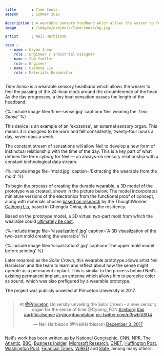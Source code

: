 ```yaml
---
title       : Time Sense
season      : Summer 2016

description : A wearable sensory headband which allows the wearer to feel the passing of the 24-hour clock around the circumference of the head.
image       : /images/projects/time-sense/og.jpg

artist      : Neil Harbisson

team :
  - name : Oryan Inbar
    role : Engineer / Industrial Designer
  - name : Sam Sadtler
    role : Engineer
  - name : Caihong Liu
    role : Materials Researcher
---
```


*Time Sense* is a wearable sensory headband which allows the wearer to feel the passing of the 24-hour clock around the circumference of the head. As the day progresses, a tiny heat sensation passes the length of the headband.

{% include image file='time-sense.jpg'
   caption='Neil wearing the *Time Sense*' %}

This device is an example of an 'exosense', an external sensory organ. This means it is designed to be worn and felt consistently, twenty-four hours a day, seven days a week.

The constant stream of sensations will allow Neil to develop a new form of instinctual relationship with the time of the day. This is a key part of what defines the term _cyborg_ for Neil &mdash; an always-on sensory relationship with a constant technological data stream.

{% include image file='mold.jpg'
   caption='Extracting the wearable from the mold' %}

To begin the process of creating the durable wearable, a 3D model of the prototype was created, shown in the picture below. The model incorporates miniature versions of the electronics from the functional proof of concept, along with materials chosen [based on research](/blog/cyborg-senses-weaving-materials/) by the ThoughtWorker [Caihong Liu](/bio/caihong-liu/), based in Chengdu China, during the residency.

Based on the prototype model, a 3D virtual two-part mold from which the wearable could [ultimately be cast](/blog/industrial-design-time-sense-prototype/).

{% include image file='visualization1.jpg'
   caption='A 3D visualization of the two-part mold creating the wearable' %}

{% include image file='visualization2.jpg'
   caption='The upper mold model before printing' %}

Later renamed as the *Solar Crown*, this wearable prototype allows artist Neil Harbisson and the team to learn and reflect about how the sense might operate as a permanent implant. This is similar to the process behind Neil's existing permanent implant, an antenna which allows him to perceive color as sound, which was also prefigured by a wearable prototype.

The project was publicly unveiled at Princeton University in 2017.

<div style="width: 100%; text-align: center;">
<div style="width: 500px; display: inline-block;">
<blockquote class="twitter-tweet"><p lang="en" dir="ltr">At <a href="https://twitter.com/Princeton?ref_src=twsrc%5Etfw">@Princeton</a> University unveiling the Solar Crown - a new sensory organ for the sense of time @Cyborg_FDN <a href="https://twitter.com/hashtag/cyborg?src=hash&amp;ref_src=twsrc%5Etfw">#cyborg</a> <a href="https://twitter.com/hashtag/as?src=hash&amp;ref_src=twsrc%5Etfw">#as</a> <a href="https://twitter.com/hashtag/artificialsense?src=hash&amp;ref_src=twsrc%5Etfw">#artificialsense</a> <a href="https://twitter.com/hashtag/cyborgfoundation?src=hash&amp;ref_src=twsrc%5Etfw">#cyborgfoundation</a> <a href="https://t.co/p3jwblVSU4">pic.twitter.com/p3jwblVSU4</a></p>&mdash; Neil Harbisson (@NeilHarbisson) <a href="https://twitter.com/NeilHarbisson/status/937326730863349760?ref_src=twsrc%5Etfw">December 3, 2017</a></blockquote> <script async src="https://platform.twitter.com/widgets.js" charset="utf-8"></script>
</div>
</div>

Neil's work has been written up by [National Geographic](https://www.nationalgeographic.com/news/2017/04/worlds-first-cyborg-human-evolution-science/), [CNN](https://www.cnn.com/2014/09/02/tech/innovation/cyborg-neil-harbisson-implant-antenna/index.html), [NPR](https://www.npr.org/2014/03/07/283441986/what-s-it-like-to-hear-color), [The Atlantic](https://www.theatlantic.com/video/index/399566/the-man-who-hears-color/), [BBC](https://www.bbc.com/news/av/technology-29992577/neil-harbisson-the-man-who-hears-colour), [Business Insider](https://www.businessinsider.com/neil-harbisson-cyborg-2014-8), [Microsoft Research](https://www.microsoft.com/en-us/research/project/neil-harbisson-living-cyborg/), [CNET](https://www.cnet.com/news/cyborg-interview-hear-colors-with-antenna-in-your-skull/), [Huffington Post](https://www.huffpost.com/entry/cyborg-neil-harbisson-interview_n_2745307), [Washington Post](https://www.washingtonpost.com/blogs/post-live/wp/2016/04/12/meet-cyborg-artist-neil-harbisson/), [Financial Times](https://www.ft.com/content/50efc98a-e66a-11e1-ac5f-00144feab49a), [WIRED](https://www.wired.com/2014/03/cyborg-neil-harbisson-teaches-musicians-play-color-sheet-music/) and [Slate](https://slate.com/technology/2013/02/neil-harbisson-q-a-with-the-eyeborg-on-cyborg-rights.html), among many others.